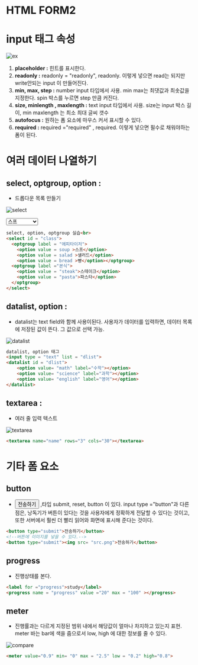 # HTML FORM2

#  input 태그 속성

![ex](https://user-images.githubusercontent.com/37058233/97784296-de3b8900-1be0-11eb-8b60-796730f84cad.PNG)

1. **placeholder :** 힌트를 표시한다.
2. **readonly :** readonly = "readonly", readonly. 이렇게 넣으면 read는 되지만 write안되는 input 이 만들어진다.
3. **min, max, step :** number input 타입에서 사용. min max는 최댓값과 최솟값을 지정한다. spin 박스를 누르면 step 만큼 커진다.
4. **size, minlength , maxlength :** text input 타입에서 사용. size는 input 박스 길이, min maxlength 는 최소 최대 글씨 갯수
5. **autofocus :** 원하는 폼 요소에 마우스 커서 표시할 수 있다.
6. **required :** required ="required" , required. 이렇게 넣으면 필수로 채워야하는 폼이 된다.



# 여러 데이터 나열하기 

## select, optgroup, option :

- 드롭다운 목록 만들기

![select](https://user-images.githubusercontent.com/37058233/97775440-fa6d0500-1ba3-11eb-9089-2772c908b979.PNG)



<select id = "class">
  <optgroup label = "에피타이저">
    <option value = soup >스프</option>
    <option value = salad >샐러드</option>
    <option value = bread >빵</option></optgroup>
  <optgroup label ="본식">
    <option value = "steak">스테이크</option>
    <option value = "pasta">파스타</option>
  </optgroup>
</select>

```html
select, option, optgroup 실습<br>
<select id = "class">
  <optgroup label = "에피타이저">
    <option value = soup >스프</option>
    <option value = salad >샐러드</option>
    <option value = bread >빵</option></optgroup>
  <optgroup label ="본식">
    <option value = "steak">스테이크</option>
    <option value = "pasta">파스타</option>
  </optgroup>
</select>
```

## datalist, option :

- datalist는 text field와 함께 사용이된다. 사용자가 데이터를 입력하면, 데이터 목록에 저장된 값이 뜬다. 그 값으로 선택 가능. 

![datalist](https://user-images.githubusercontent.com/37058233/97775847-39e92080-1ba7-11eb-8f3f-9269eece4647.PNG)

```html
datalist, option 태그
<input type = "text" list = "dlist">
<datalist id = "dlist">
    <option value= "math" label="수학"></option>
    <option value= "science" label="과학"></option>
    <option value= "english" label="영어"></option>
</datalist>
```

## textarea : 

- 여러 줄 입력 텍스트

![textarea](https://user-images.githubusercontent.com/37058233/97775939-e75c3400-1ba7-11eb-9728-5b960abe37ec.PNG)

```html
<textarea name="name" rows="3" cols="30"></textarea>
```


# 기타 폼 요소

## button

-  <button type="submit">전송하기</button> ,타입 submit, reset, button 이 있다.  input type ="button"과 다른 점은, 낭독기가 버튼이 있다는 것을 사용자에게 정확하게 전달할 수 있다는 것이고, 또한 서버에서 훨씬 더 빨리 읽어와 화면에 표시해 준다는 것이다.

  ```html
  <button type="submit">전송하기</button>
  <!--버튼에 이미지를 넣을 수 있다.-->
  <button type="submit"><img src= "src.png">전송하기</button> 
  ```

## progress 

- 진행상태를 본다.

```html
<label for ="progress">study</label>
<progress name = "progress" value ="20" max = "100" ></progress>
```

## meter 

- 진행률과는 다르게 지정된 범위 내에서 해당값이 얼마나 차지하고 있는지 표현. meter 바는 bar에 색을 줌으로서 low, high 에 대한 정보를 줄 수 있다.

![compare](https://user-images.githubusercontent.com/37058233/97784384-8c473300-1be1-11eb-961a-358f6c749ad0.PNG)



```html
<meter value="0.9" min= "0" max = "2.5" low = "0.2" high="0.8">
```

